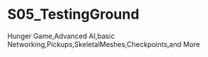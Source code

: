 # S05_TestingGround
Hunger Game,Advanced AI,basic Networking,Pickups,SkeletalMeshes,Checkpoints,and More

